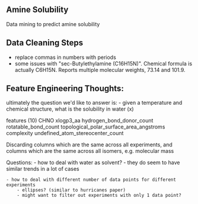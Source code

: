 ## Amine Solubility

Data mining to predict amine solubility

## Data Cleaning Steps
* replace commas in numbers with periods
* some issues with "sec-Butylethylamine (C16H15N)". Chemical formula is actually C6H15N. Reports multiple molecular weights, 73.14 and 101.9. 

## Feature Engineering Thoughts:
ultimately the question we'd like to answer is:
    - given a temperature and chemical structure, what is the solubility in water (x)

features (10)
    CHNO
    xlogp3_aa
    hydrogen_bond_donor_count
    rotatable_bond_count
    topological_polar_surface_area_angstroms
    complexity
    undefined_atom_stereocenter_count

Discarding columns which are the same across all experiments, and columns which are the same across all isomers, e.g. molecular mass

Questions:
    - how to deal with water as solvent?
        - they do seem to have similar trends in a lot of cases

    - how to deal with different number of data points for different experiments
        - ellipses? (similar to hurricanes paper)
        - might want to filter out experiments with only 1 data point?